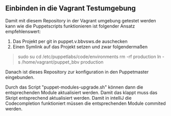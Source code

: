 Einbinden in die Vagrant Testumgebung
-------------------------------------

Damit mit diesem Repository in der Vagrant umgebung getestet werden kann wie die Puppetscripts funktionieren ist folgender Ansatz empfehlenswert:

1. Das Projekt per git in puppet.v.bbvsws.de auschecken
1. Einen Symlink auf das Projekt setzen und zwar folgendermaßen


> sudo su
> cd /etc/puppetlabs/code/environments
> rm -rf production
> ln -s /home/vagrant/puppet_bbv production

Danach ist dieses Repository zur konfiguration in den Puppetmaster eingebunden.
 
Durch das Script "puppet-modules-upgrade.sh" können dann die entsprechenden Module aktualisiert werden.
Damit das klappt muss das Skript entsprechend aktualisiert werden.
Damit in intelliJ die Codecompletion funktioniert müssen die entsprechenden Module commited werden.
